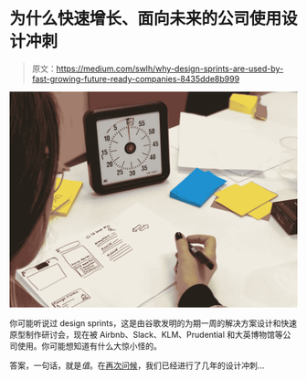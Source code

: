 # 为什么快速增长、面向未来的公司使用设计冲刺

> 原文：<https://medium.com/swlh/why-design-sprints-are-used-by-fast-growing-future-ready-companies-8435dde8b999>

![](img/2954d24eadfcc66308bf9e5200b258be.png)

你可能听说过 design sprints，这是由谷歌发明的为期一周的解决方案设计和快速原型制作研讨会，现在被 Airbnb、Slack、KLM、Prudential 和大英博物馆等公司使用。你可能想知道有什么大惊小怪的。

答案，一句话，就是*值*。在[再次问候](https://www.helloagain.com.au/design-sprints/)，我们已经进行了几年的设计冲刺…